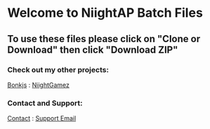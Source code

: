 # Welcome to NiightAP Batch Files 

## To use these files please click on "Clone or Download" then click "Download ZIP"




### Check out my other projects:
[Bonkjs](https://niightap.github.io/bonkjs) :
[NiightGamez](https://niightgamez.weebly.com/)


### Contact and Support:

[Contact](https://niightgamez.weebly.com/contact.html) : [Support Email](mailto:niightapi@gmail.com)
